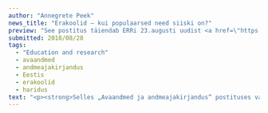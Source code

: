 ```yaml
---
author: "Annegrete Peek"
news_title: "Erakoolid – kui populaarsed need siiski on?"
preview: "See postitus täiendab ERRi 23.augusti uudist <a href=\"https://www.err.ee/855819/erakoolid-koguvad-populaarsust\" target=\"_blank\" >„Erakoolid koguvad populaarsust“</a>. Antud uudis tekitas mitmeid küsimusi. Kui kiire on olnud kasv? Kas koolide arv on mitmekordistunud? Kas õpilaste arv on mitmekordistunud? Kas kasv on olnud pidev? Kus paiknevad erakoolid?</p><p>Nendele küsimustele vastuse leidmiseks kasutame Haridus- ja Teadusministeeriumi <a href=\"https://opendata.riik.ee/et/dataset/eesti-hariduse-infos-steemi-avaandmed\" target=\"_blank\" >Eesti Haridus Infosüsteemi (EHIS) andmeid</a>. Uuritavas <a href=\"https://www.hm.ee/ehis/statistilised_tabelid/download.php?file=alus_yld_oppeasutused_oppurid.xlsx\" >andmestikus</a> on viimase viie õppeaasta andmed.</p><p>Kui õppeaastal 2013/2014 käisid lapsed 48 erakoolis, siis 2017/2018 õppeaastaks oli tegutsevate erakoolide arv kasvanud 58 koolile. Kas munitsipaalkoolide arv on ka kasvanud? Ei. Selgema pildi saame kui vaatame osakaalusid.</p>"
submitted: 2018/08/28
tags:
  - "Education and research"
  - avaandmed
  - andmeajakirjandus
  - Eestis
  - erakoolid
  - haridus
text: "<p><strong>Selles „Avaandmed ja andmeajakirjandus“ postituses vaatame lähemalt haridusteemalisi andmeid. Kooliaasta on kohe algamas ja uurime, kui populaarsed on erakoolid. Siin räägime nii viie aasta trendist kui ka viimasest õppeaastast detailsemalt.</strong></p><p>See postitus täiendab ERRi 23.augusti uudist <a href=\"https://www.err.ee/855819/erakoolid-koguvad-populaarsust\" target=\"_blank\" >„Erakoolid koguvad populaarsust“</a>. Antud uudis tekitas mitmeid küsimusi. Kui kiire on olnud kasv? Kas koolide arv on mitmekordistunud? Kas õpilaste arv on mitmekordistunud? Kas kasv on olnud pidev? Kus paiknevad erakoolid?</p><p>Nendele küsimustele vastuse leidmiseks kasutame Haridus- ja Teadusministeeriumi <a href=\"https://opendata.riik.ee/et/dataset/eesti-hariduse-infos-steemi-avaandmed\" target=\"_blank\" >Eesti Haridus Infosüsteemi (EHIS) andmeid</a>. Uuritavas <a href=\"https://www.hm.ee/ehis/statistilised_tabelid/download.php?file=alus_yld_oppeasutused_oppurid.xlsx\" >andmestikus</a> on viimase viie õppeaasta andmed.</p><p>Kui õppeaastal 2013/2014 käisid lapsed 48 erakoolis, siis 2017/2018 õppeaastaks oli tegutsevate erakoolide arv kasvanud 58 koolile. Kas munitsipaalkoolide arv on ka kasvanud? Ei. Selgema pildi saame kui vaatame osakaalusid.</p><p><img alt=\"\" src=\"https://raw.githubusercontent.com/okestonia/Data-Viz-Protos/master/erakoolid/Erakool_aasta_est.png\" style=\"width: 100%\"></p><p>Nii erakoolide kui ka õpilaste arv on kasvanud viie aastaga 20%. Erakoolide osakaal 2013/2014. õppeaastal oli 9%, siis viis aastat hiljem oli see osakaal 11%. Nende viie aastaga on õpilaste arv tõusnud 1% võrra.</p><p>Huvitav on 2016/2017. õppeaasta langus. Koole ikka pannakse kinni ja avatakse uusi, kuid selle languse põhjustas Eesti ühe suurima kooli – Keila Kooli – muutmine erakoolist munitsipaalkooliks.</p><p>Kus asuvad erakoolid? Uurime seda viimase õppeaasta andmete põhjal.</p><p><img alt=\"\" src=\"https://raw.githubusercontent.com/okestonia/Data-Viz-Protos/master/erakoolid/Erakool_maakond_est.png\" style=\"width: 100%\"></p><p>Eelmisel õppeaastal oli kolm maakonda (Hiiu, Jõgeva, Lääne maakonnad), kus erakoole ei olnud. Kõige suurem erakoolide osakaal 21% oli Harjumaal, teistes maakondades jäi erakoolide osakaal 5 - 12% vahele.</p><p>Lääne-Virumaa ei paista silma erakoolide suure osakaalu tõttu, aga paljud õpilased käisid just erakoolis. Samal ajal oli Võrumaal erakoolide osakaal suurem, aga neis õppis ainult 2% õpilastest. Kusjuures mõlemas maakonnas oli 3 erakooli.</p><p>Lisaks on erakoolid populaarsed algkoolide seas. Hariduslike erivajadustega õpilastele suunatud koolide hulgas on rohkem erakoole kui tavakoolide hulgas, vastavalt 18% ja 11%. Ning üldiselt koolid, mis tegutsevad teises keeles (näiteks inglise või soome), on ka erakoolid.</p><p>Kuigi erakoolide populaarsus ei ole mitmekordistunud, on tõus olnud stabiilne. Eks me näeme, kaua see tõus veel kestab.</p><p><em>Projekt \"Avaandmete kasutamise edendamine\" viiakse ellu Majandus- ja Kommunikatsiooniministeeriumi tellimusel EL struktuuritoetuse toetusskeemist \"Infoühiskonna teadlikkuse tõstmine\", mida rahastab Euroopa Regionaalarengu Fond. Hanke tulemusel viib projekti tegevused läbi MTÜ Open Knowledge Estonia.</em></p><blockquote><p>Allikad:</p><p><a href=\"https://github.com/okestonia/Data-Viz-Protos/tree/master/erakoolid\" >https://github.com/okestonia/Data-Viz-Protos/tree/master/erakoolid</a></p><p><a href=\"https://www.err.ee/855819/erakoolid-koguvad-populaarsust\" >https://www.err.ee/855819/erakoolid-koguvad-populaarsust</a></p><p><a href=\"https://opendata.riik.ee/et/dataset/eesti-hariduse-infos-steemi-avaandmed\" >https://opendata.riik.ee/et/dataset/eesti-hariduse-infos-steemi-avaandmed</a></p><p><a href=\"https://www.hm.ee/ehis/statistilised_tabelid/download.php?file=alus_yld_oppeasutused_oppurid.xlsx\" >https://www.hm.ee/ehis/statistilised_tabelid/download.php?file=alus_yld_oppeasutused_oppurid.xlsx</a></p></blockquote>"
---
```

